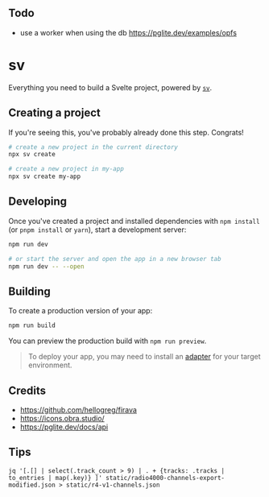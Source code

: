 ## Todo

- use a worker when using the db https://pglite.dev/examples/opfs

# sv

Everything you need to build a Svelte project, powered by [`sv`](https://github.com/sveltejs/cli).

## Creating a project

If you're seeing this, you've probably already done this step. Congrats!

```bash
# create a new project in the current directory
npx sv create

# create a new project in my-app
npx sv create my-app
```

## Developing

Once you've created a project and installed dependencies with `npm install` (or `pnpm install` or `yarn`), start a development server:

```bash
npm run dev

# or start the server and open the app in a new browser tab
npm run dev -- --open
```

## Building

To create a production version of your app:

```bash
npm run build
```

You can preview the production build with `npm run preview`.

> To deploy your app, you may need to install an [adapter](https://svelte.dev/docs/kit/adapters) for your target environment.

## Credits

- https://github.com/hellogreg/firava
- https://icons.obra.studio/
- https://pglite.dev/docs/api

## Tips

```
jq '[.[] | select(.track_count > 9) | . + {tracks: .tracks | to_entries | map(.key)} ]' static/radio4000-channels-export-modified.json > static/r4-v1-channels.json
```
